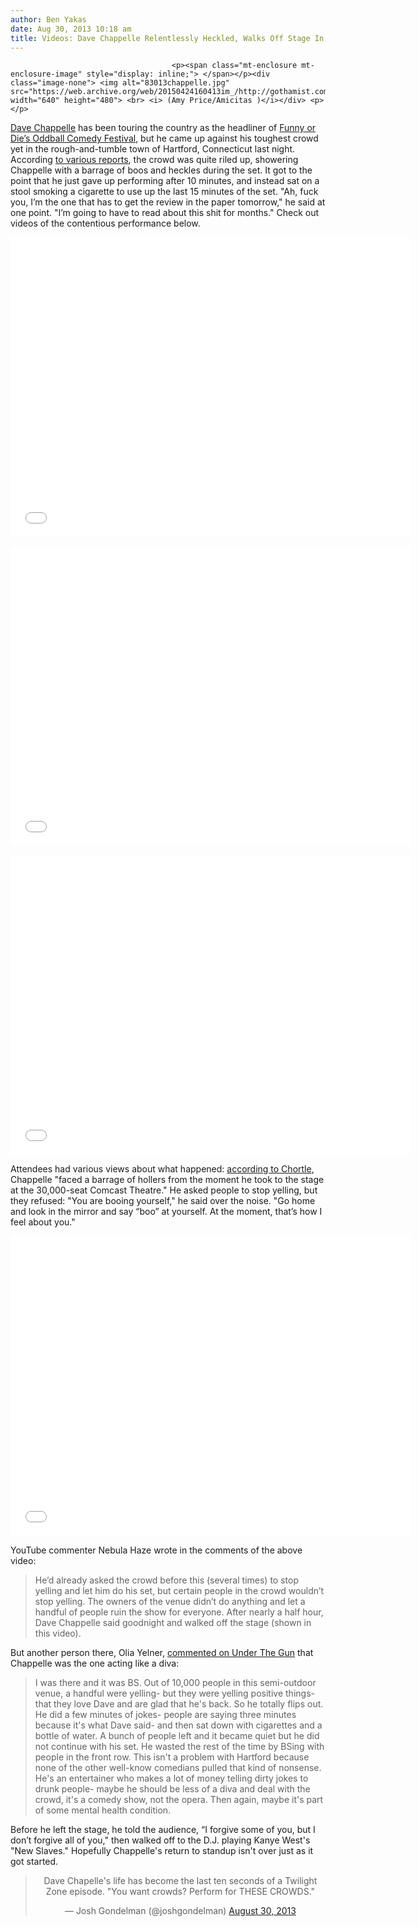 ```yaml
---
author: Ben Yakas
date: Aug 30, 2013 10:18 am
title: Videos: Dave Chappelle Relentlessly Heckled, Walks Off Stage In Hartford
---
```


	
										<p><span class="mt-enclosure mt-enclosure-image" style="display: inline;"> </span></p><div class="image-none"> <img alt="83013chappelle.jpg" src="https://web.archive.org/web/20150424160413im_/http://gothamist.com/attachments/byakas/83013chappelle.jpg" width="640" height="480"> <br> <i> (Amy Price/Amicitas )</i></div> <p></p>

<p><a href="https://web.archive.org/web/20150424160413/http://gothamist.com/tags/davechappelle">Dave Chappelle</a> has been touring the country as the headliner of <a href="https://web.archive.org/web/20150424160413/http://austinist.com/2013/08/24/oddball_comedy_fest_gallery.php#photo-1">Funny or Die&#x2019;s Oddball Comedy Festival</a>, but he came up against his toughest crowd yet in the rough-and-tumble town of Hartford, Connecticut last night. According <a href="https://web.archive.org/web/20150424160413/http://www.uproxx.com/tv/2013/08/dave-chappelle-walked-stage-heckled-last-night/">to various reports</a>, the crowd was quite riled up, showering Chappelle with a barrage of boos and heckles during the set. It got to the point that he just gave up performing after 10 minutes, and instead sat on a stool smoking a cigarette to use up the last 15 minutes of the set. &quot;Ah, fuck you, I&#x2019;m the one that has to get the review in the paper tomorrow,&quot; he said at one point. &quot;I&#x2019;m going to have to read about this shit for months.&quot; Check out videos of the contentious performance below.</p>

<p><iframe width="640" height="480" src="//web.archive.org/web/20150424160413if_/http://www.youtube.com/embed/lwSDwGDly1o" frameborder="0" allowfullscreen></iframe></p>

<p><iframe width="640" height="480" src="//web.archive.org/web/20150424160413if_/http://www.youtube.com/embed/MVVFr3N9RDs" frameborder="0" allowfullscreen></iframe></p>

<p><iframe width="640" height="480" src="//web.archive.org/web/20150424160413if_/http://www.youtube.com/embed/S8gNKCWdJ9o" frameborder="0" allowfullscreen></iframe></p>

<p>Attendees had various views about what happened: <a href="https://web.archive.org/web/20150424160413/http://www.chortle.co.uk/news/2013/08/30/18582/dave_chappelle_booed_off_stage">according to Chortle</a>, Chappelle &quot;faced a barrage of hollers from the moment he took to the stage at the 30,000-seat Comcast Theatre.&quot; He asked people to stop yelling, but they refused: &quot;You are booing yourself,&quot; he said over the noise. &quot;Go home and look in the mirror and say &#x201C;boo&#x201D; at yourself. At the moment, that&#x2019;s how I feel about you.&quot;</p>

<p><iframe width="640" height="480" src="//web.archive.org/web/20150424160413if_/http://www.youtube.com/embed/Mr7eS2NY5t8" frameborder="0" allowfullscreen></iframe></p>

<p>YouTube commenter Nebula Haze wrote in the comments of the above video:</p>

<blockquote>He&#x2019;d already asked the crowd before this (several times) to stop yelling and let him do his set, but certain people in the crowd wouldn&#x2019;t stop yelling. The owners of the venue didn&#x2019;t do anything and let a handful of people ruin the show for everyone. After nearly a half hour, Dave Chappelle said goodnight and walked off the stage (shown in this video).</blockquote>

<p>But another person there, Olia Yelner, <a href="https://web.archive.org/web/20150424160413/http://www.underthegunreview.net/2013/08/30/dave-chappelle-has-breakdown-on-stage-in-hartford/">commented on Under The Gun</a> that Chappelle was the one acting like a diva: </p>

<blockquote>I was there and it was BS. Out of 10,000 people in this semi-outdoor venue, a handful were yelling- but they were yelling positive things- that they love Dave and are glad that he&apos;s back. So he totally flips out. He did a few minutes of jokes- people are saying three minutes because it&apos;s what Dave said- and then sat down with cigarettes and a bottle of water. A bunch of people left and it became quiet but he did not continue with his set. He wasted the rest of the time by BSing with people in the front row. This isn&apos;t a problem with Hartford because none of the other well-know comedians pulled that kind of nonsense. He&apos;s an entertainer who makes a lot of money telling dirty jokes to drunk people- maybe he should be less of a diva and deal with the crowd, it&apos;s a comedy show, not the opera. Then again, maybe it&apos;s part of some mental health condition.</blockquote>

<p>Before he left the stage, he told the audience, &#x201C;I forgive some of you, but I don&#x2019;t forgive all of you,&quot; then walked off to the D.J. playing Kanye West&apos;s &quot;New Slaves.&quot; Hopefully Chappelle&apos;s return to standup isn&apos;t over just as it got started.</p>

<center><blockquote class="twitter-tweet"><p>Dave Chapelle&apos;s life has become the last ten seconds of a Twilight Zone episode. &quot;You want crowds? Perform for THESE CROWDS.&quot;</p>&#x2014; Josh Gondelman (@joshgondelman) <a href="https://web.archive.org/web/20150424160413/https://twitter.com/joshgondelman/statuses/373436236176060416">August 30, 2013</a></blockquote>
<script async src="//web.archive.org/web/20150424160413js_/http://platform.twitter.com/widgets.js" charset="utf-8"></script></center>					
										
									
				